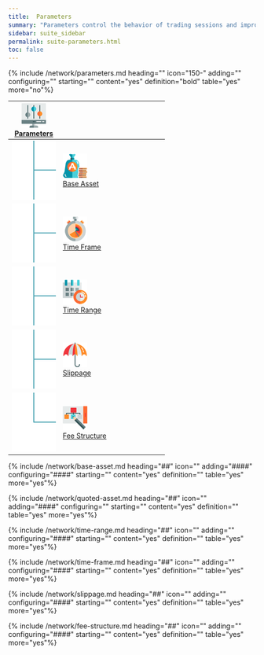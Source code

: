 ```yaml
---
title:  Parameters
summary: "Parameters control the behavior of trading sessions and improve the quality of simulations."
sidebar: suite_sidebar
permalink: suite-parameters.html
toc: false
---
```


{% include /network/parameters.md heading="" icon="150-" adding="" configuring="" starting="" content="yes" definition="bold" table="yes" more="no"%}

<table class='hierarchyTable'><thead><tr><th><a href='#parameters' data-toggle='tooltip' data-original-title='{{site.data.trading_system.parameters}}'><img src='images/icons/parameters.png' /><br />Parameters</a></th><th></th><th></th><th></th><th></th><th></th><th></th><th></th><th></th><th></th></tr></thead><tbody>
<tr><td><img src='images/icons/tree-connector-fork.png' /></td><td><a href='#base-asset' data-toggle='tooltip' data-original-title='{{site.data.trading_system.base_asset}}'><img src='images/icons/base-asset.png' /><br />Base Asset</a></td><td></td><td></td><td></td><td></td><td></td><td></td><td></td><td></td></tr>
<tr><td><img src='images/icons/tree-connector-fork.png' /></td><td><a href='#time-frame' data-toggle='tooltip' data-original-title='{{site.data.trading_system.time_frame}}'><img src='images/icons/time-frame.png' /><br />Time Frame</a></td><td></td><td></td><td></td><td></td><td></td><td></td><td></td><td></td></tr>
<tr><td><img src='images/icons/tree-connector-fork.png' /></td><td><a href='#time-range' data-toggle='tooltip' data-original-title='{{site.data.trading_system.time_range}}'><img src='images/icons/time-range.png' /><br />Time Range</a></td><td></td><td></td><td></td><td></td><td></td><td></td><td></td><td></td></tr>
<tr><td><img src='images/icons/tree-connector-fork.png' /></td><td><a href='#slippage' data-toggle='tooltip' data-original-title='{{site.data.trading_system.slippage}}'><img src='images/icons/slippage.png' /><br />Slippage</a></td><td></td><td></td><td></td><td></td><td></td><td></td><td></td><td></td></tr>
<tr><td><img src='images/icons/tree-connector-elbow.png' /></td><td><a href='#fee-structure' data-toggle='tooltip' data-original-title='{{site.data.trading_system.fee_structure}}'><img src='images/icons/fee-structure.png' /><br />Fee Structure</a></td><td></td><td></td><td></td><td></td><td></td><td></td><td></td><td></td></tr></tbody></table>


{% include /network/base-asset.md heading="##" icon="" adding="####" configuring="####" starting="" content="yes" definition="" table="yes" more="yes"%}

{% include /network/quoted-asset.md heading="##" icon="" adding="####" configuring="" starting="" content="yes" definition="" table="yes" more="yes"%}

{% include /network/time-range.md heading="##" icon="" adding="" configuring="####" starting="" content="yes" definition="" table="yes" more="yes"%}

{% include /network/time-frame.md heading="##" icon="" adding="" configuring="####" starting="" content="yes" definition="" table="yes" more="yes"%}

{% include /network/slippage.md heading="##" icon="" adding="" configuring="####" starting="" content="yes" definition="" table="yes" more="yes"%}

{% include /network/fee-structure.md heading="##" icon="" adding="" configuring="####" starting="" content="yes" definition="" table="yes" more="yes"%}
